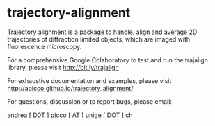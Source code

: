 # trajectory-alignment

Trajectory alignment is a package to handle, align and average 2D trajectories of diffraction limited objects, which are imaged with fluorescence microscopy.

For a comprehensive Google Colaboratory to test and run the trajalign library, please visit http://bit.ly/trajalign

For exhaustive documentation and examples, please visit http://apicco.github.io/trajectory_alignment/

For questions, discussion or to report bugs, please email:

 andrea [ D0T ] picco [ AT ] unige [ DOT ] ch
